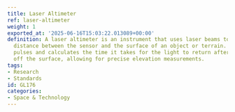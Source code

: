 ```yaml
---
title: Laser Altimeter
ref: laser-altimeter
weight: 1
exported_at: '2025-06-16T15:03:22.013089+00:00'
definition: A laser altimeter is an instrument that uses laser beams to measure the
  distance between the sensor and the surface of an object or terrain. It emits laser
  pulses and calculates the time it takes for the light to return after reflecting
  off the surface, allowing for precise elevation measurements.
tags:
- Research
- Standards
id: GL176
categories:
- Space & Technology
---
```


